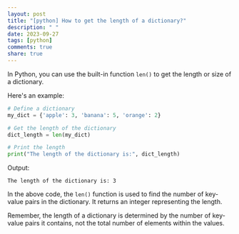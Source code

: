 ```yaml
---
layout: post
title: "[python] How to get the length of a dictionary?"
description: " "
date: 2023-09-27
tags: [python]
comments: true
share: true
---
```


In Python, you can use the built-in function `len()` to get the length or size of a dictionary. 

Here's an example:

```python
# Define a dictionary
my_dict = {'apple': 3, 'banana': 5, 'orange': 2}

# Get the length of the dictionary
dict_length = len(my_dict)

# Print the length
print("The length of the dictionary is:", dict_length)
```

Output:
```
The length of the dictionary is: 3
```

In the above code, the `len()` function is used to find the number of key-value pairs in the dictionary. It returns an integer representing the length.

Remember, the length of a dictionary is determined by the number of key-value pairs it contains, not the total number of elements within the values.